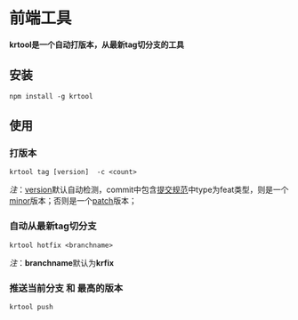 # 前端工具
**krtool是一个自动打版本，从最新tag切分支的工具**

## 安装

	npm install -g krtool

## 使用
	
### 打版本

	krtool tag [version]  -c <count>
*注*：[version](http://semver.org/lang/zh-CN/)默认自动检测，commit中包含[提交规范](https://gitlab.corp.36kr.com/f2e/kr-codestyle/blob/master/36kr/angular1/CONTRIBUTE.md)中type为feat类型，则是一个[minor](http://semver.org/lang/zh-CN/)版本；否则是一个[patch](http://semver.org/lang/zh-CN/)版本；

### 自动从最新tag切分支

	krtool hotfix <branchname>
*注*：**branchname**默认为**krfix**


### 推送当前分支 和 最高的版本

	krtool push
